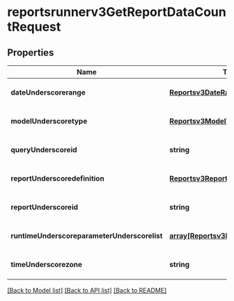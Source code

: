 # reportsrunnerv3GetReportDataCountRequest

## Properties
Name | Type | Description | Notes
------------ | ------------- | ------------- | -------------
**dateUnderscorerange** | [**Reportsv3DateRange**](Reportsv3DateRange.md) |  | [optional] [default to null]
**modelUnderscoretype** | [**Reportsv3ModelType**](Reportsv3ModelType.md) |  | [optional] [default to null]
**queryUnderscoreid** | **string** |  | [optional] [default to null]
**reportUnderscoredefinition** | [**Reportsv3ReportDefinition**](Reportsv3ReportDefinition.md) |  | [optional] [default to null]
**reportUnderscoreid** | **string** |  | [optional] [default to null]
**runtimeUnderscoreparameterUnderscorelist** | [**array[Reportsv3RunTimeParameter]**](Reportsv3RunTimeParameter.md) |  | [optional] [default to null]
**timeUnderscorezone** | **string** |  | [optional] [default to null]

[[Back to Model list]](../README.md#documentation-for-models) [[Back to API list]](../README.md#documentation-for-api-endpoints) [[Back to README]](../README.md)


